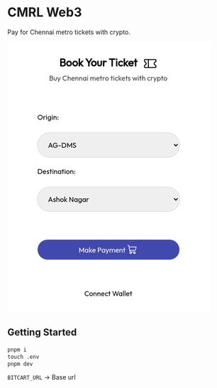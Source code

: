 # CMRL Web3

Pay for Chennai metro tickets with crypto.

![CMRL](https://github.com/navaneeth-dev/cmrl-web3/blob/main/assets/cmrl-web3.png)

## Getting Started

```
pnpm i
touch .env
pnpm dev
```

`BITCART_URL` -> Base url

